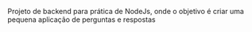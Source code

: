 Projeto de backend para prática de NodeJs, onde o objetivo é criar uma pequena aplicação de perguntas e respostas
